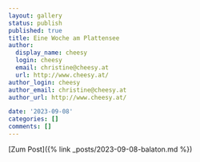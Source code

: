 ```yaml
---
layout: gallery
status: publish
published: true
title: Eine Woche am Plattensee
author:
  display_name: cheesy
  login: cheesy
  email: christine@cheesy.at
  url: http://www.cheesy.at/
author_login: cheesy
author_email: christine@cheesy.at
author_url: http://www.cheesy.at/

date: '2023-09-08'
categories: []
comments: []
---
```


[Zum Post]({% link _posts/2023-09-08-balaton.md %})